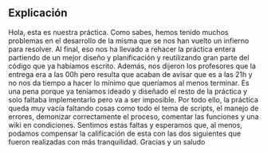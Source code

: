 ## Explicación
Hola, esta es nuestra práctica. Como sabes, hemos tenido muchos problemas en el desarrollo de la misma que se nos han vuelto un infierno para resolver. Al final, eso nos ha llevado a rehacer la práctica entera partiendo de un mejor diseño y planificación y reutilizando gran parte del código que ya habíamos escrito.
Además, nos dijeron los profesores que la entrega era a las 00h pero resulta que acaban de avisar que es a las 21h y no nos da tiempo a hacer lo mínimo que queríamos al menos terminar. Es una pena porque ya teníamos ideado y diseñado el resto de la práctica y solo faltaba implementarlo pero va a ser imposible. 
Por todo ello, la práctica queda muy vacía faltando cosas como todo el tema de scripts, el manejo de errores, demonizar correctamente el proceso, comentar las funciones y una wiki en condiciones. Sentimos estas faltas y esperamos que, al menos, podamos compensar la calificación de esta con las dos siguientes que fueron realizadas con más tranquilidad. Gracias y un saludo
